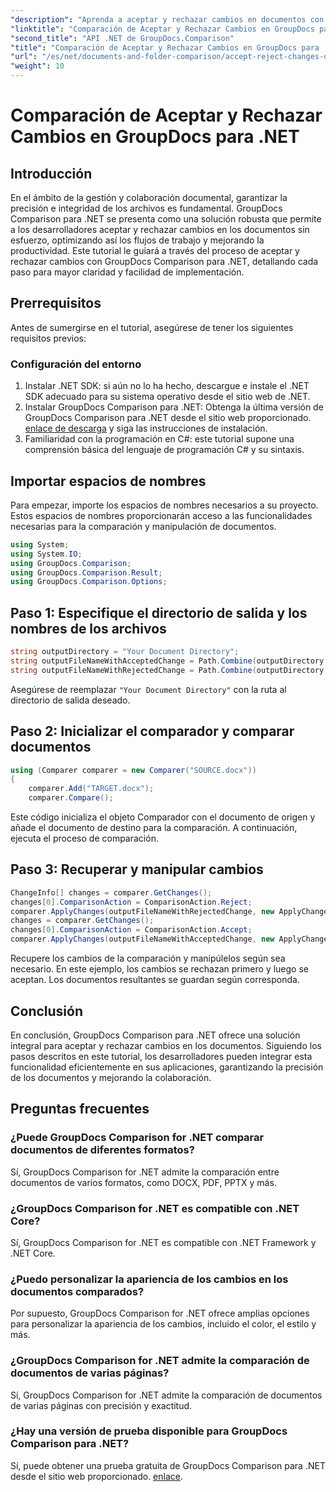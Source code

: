 ```yaml
---
"description": "Aprenda a aceptar y rechazar cambios en documentos con GroupDocs Comparison para .NET. Optimice sus flujos de trabajo documentales sin esfuerzo."
"linktitle": "Comparación de Aceptar y Rechazar Cambios en GroupDocs para .NET"
"second_title": "API .NET de GroupDocs.Comparison"
"title": "Comparación de Aceptar y Rechazar Cambios en GroupDocs para .NET"
"url": "/es/net/documents-and-folder-comparison/accept-reject-changes-dotnet/"
"weight": 10
---
```


# Comparación de Aceptar y Rechazar Cambios en GroupDocs para .NET

## Introducción
En el ámbito de la gestión y colaboración documental, garantizar la precisión e integridad de los archivos es fundamental. GroupDocs Comparison para .NET se presenta como una solución robusta que permite a los desarrolladores aceptar y rechazar cambios en los documentos sin esfuerzo, optimizando así los flujos de trabajo y mejorando la productividad. Este tutorial le guiará a través del proceso de aceptar y rechazar cambios con GroupDocs Comparison para .NET, detallando cada paso para mayor claridad y facilidad de implementación.
## Prerrequisitos
Antes de sumergirse en el tutorial, asegúrese de tener los siguientes requisitos previos:
### Configuración del entorno
1. Instalar .NET SDK: si aún no lo ha hecho, descargue e instale el .NET SDK adecuado para su sistema operativo desde el sitio web de .NET.
2. Instalar GroupDocs Comparison para .NET: Obtenga la última versión de GroupDocs Comparison para .NET desde el sitio web proporcionado. [enlace de descarga](https://releases.groupdocs.com/comparison/net/) y siga las instrucciones de instalación.
3. Familiaridad con la programación en C#: este tutorial supone una comprensión básica del lenguaje de programación C# y su sintaxis.

## Importar espacios de nombres
Para empezar, importe los espacios de nombres necesarios a su proyecto. Estos espacios de nombres proporcionarán acceso a las funcionalidades necesarias para la comparación y manipulación de documentos.

```csharp
using System;
using System.IO;
using GroupDocs.Comparison;
using GroupDocs.Comparison.Result;
using GroupDocs.Comparison.Options;
```
## Paso 1: Especifique el directorio de salida y los nombres de los archivos
```csharp
string outputDirectory = "Your Document Directory";
string outputFileNameWithAcceptedChange = Path.Combine(outputDirectory, "RESULT_WITH_ACCEPTED_CHANGE.docx");
string outputFileNameWithRejectedChange = Path.Combine(outputDirectory, "RESULT_WITH_REJECTED_CHANGE.docx");
```
Asegúrese de reemplazar `"Your Document Directory"` con la ruta al directorio de salida deseado.
## Paso 2: Inicializar el comparador y comparar documentos
```csharp
using (Comparer comparer = new Comparer("SOURCE.docx"))
{
    comparer.Add("TARGET.docx");
    comparer.Compare();
```
Este código inicializa el objeto Comparador con el documento de origen y añade el documento de destino para la comparación. A continuación, ejecuta el proceso de comparación.
## Paso 3: Recuperar y manipular cambios
```csharp
ChangeInfo[] changes = comparer.GetChanges();
changes[0].ComparisonAction = ComparisonAction.Reject;
comparer.ApplyChanges(outputFileNameWithRejectedChange, new ApplyChangeOptions { Changes = changes, SaveOriginalState = true });
changes = comparer.GetChanges();
changes[0].ComparisonAction = ComparisonAction.Accept;
comparer.ApplyChanges(outputFileNameWithAcceptedChange, new ApplyChangeOptions { Changes = changes });
```
Recupere los cambios de la comparación y manipúlelos según sea necesario. En este ejemplo, los cambios se rechazan primero y luego se aceptan. Los documentos resultantes se guardan según corresponda.

## Conclusión
En conclusión, GroupDocs Comparison para .NET ofrece una solución integral para aceptar y rechazar cambios en los documentos. Siguiendo los pasos descritos en este tutorial, los desarrolladores pueden integrar esta funcionalidad eficientemente en sus aplicaciones, garantizando la precisión de los documentos y mejorando la colaboración.
## Preguntas frecuentes
### ¿Puede GroupDocs Comparison for .NET comparar documentos de diferentes formatos?
Sí, GroupDocs Comparison for .NET admite la comparación entre documentos de varios formatos, como DOCX, PDF, PPTX y más.
### ¿GroupDocs Comparison for .NET es compatible con .NET Core?
Sí, GroupDocs Comparison for .NET es compatible con .NET Framework y .NET Core.
### ¿Puedo personalizar la apariencia de los cambios en los documentos comparados?
Por supuesto, GroupDocs Comparison for .NET ofrece amplias opciones para personalizar la apariencia de los cambios, incluido el color, el estilo y más.
### ¿GroupDocs Comparison for .NET admite la comparación de documentos de varias páginas?
Sí, GroupDocs Comparison for .NET admite la comparación de documentos de varias páginas con precisión y exactitud.
### ¿Hay una versión de prueba disponible para GroupDocs Comparison para .NET?
Sí, puede obtener una prueba gratuita de GroupDocs Comparison para .NET desde el sitio web proporcionado. [enlace](https://releases.groupdocs.com/).